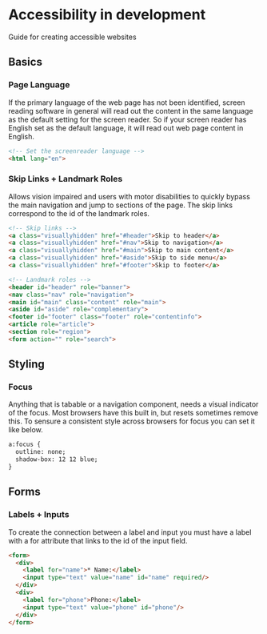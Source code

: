 # Accessibility in development
Guide for creating accessible websites

## Basics

### Page Language

If the primary language of the web page has not been identified, screen reading software in general will read out the content in the same language as the default setting for the screen reader. So if your screen reader has English set as the default language, it will read out web page content in English. 

``` html
<!-- Set the screenreader language -->
<html lang="en">
```

### Skip Links + Landmark Roles

Allows vision impaired and users with motor disabilities to quickly bypass the main navigation and jump to sections of the page.  The skip links correspond to the id of the landmark roles.

```html
<!-- Skip links -->
<a class="visuallyhidden" href="#header">Skip to header</a>
<a class="visuallyhidden" href="#nav">Skip to navigation</a>
<a class="visuallyhidden" href="#main">Skip to main content</a>
<a class="visuallyhidden" href="#aside">Skip to side menu</a>
<a class="visuallyhidden" href="#footer">Skip to footer</a>

<!-- Landmark roles -->
<header id="header" role="banner">
<nav class="nav" role="navigation">
<main id="main" class="content" role="main">
<aside id="aside" role="complementary">
<footer id="footer" class="footer" role="contentinfo">
<article role="article">
<section role="region">
<form action="" role="search">
```

## Styling

### Focus

Anything that is tabable or a navigation component, needs a visual indicator of the focus. Most browsers have this built in, but resets sometimes remove this.  To sensure a consistent style across browsers for focus you can set it like below.

```html
a:focus {
  outline: none;
  shadow-box: 12 12 blue;
}
```

## Forms

### Labels + Inputs

To create the connection between a label and input you must have a label with a for attribute that links to the id of the input field.

``` html
<form>
  <div>
    <label for="name">* Name:</label>
    <input type="text" value="name" id="name" required/>
  </div>
  <div>
    <label for="phone">Phone:</label>
    <input type="text" value="phone" id="phone"/>
  </div>
</form>  
```




